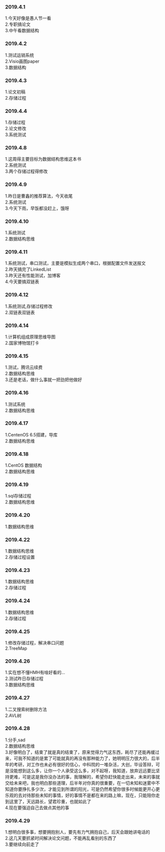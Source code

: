 ### 2019.4.1
1.今天好像是愚人节一看<br>
2.专职搞论文<br>
3.中午看数据结构<br>

### 2019.4.2
1.测试运销系统<br>
2.Visio画图paper<br>
3.数据结构<br>

### 2019.4.3
1.论文初稿<br>
2.存储过程<br>

### 2019.4.4
1.存储过程<br>
2.论文修改<br>
3.系统测试<br>


### 2019.4.8
1.这周得主要目标为数据结构思维这本书<br>
2.系统测试<br>
3.两个存储过程得修改<br>

### 2019.4.9
1.昨日是曹鑫的推荐算法，今天收尾<br>
2.系统测试<br>
3.今天下雨，早饭都没赶上，饿呀<br>

### 2019.4.10
1.系统测试<br>
2.数据结构思维<br>

### 2019.4.11
1.系统测试，串口测试，主要是模拟生成两个串口，根据配置文件发送报文<br>
2.昨天搞完了LinkedList<br>
3.昨天还有性能测试，加博客<br>
4.今天要搞双链表<br>

### 2019.4.12
1.系统测试,存储过程修改<br>
2.双链表双链表<br>

### 2019.4.14
1.计算机组成原理思维导图<br>
2.国家博物馆打卡<br>

### 2019.4.15
1.测试，腾讯云续费<br>
2.数据结构思维<br>
3.还是老话，做什么事就一把劲把他做好<br>

### 2019.4.16
1.测试系统<br>
2.数据结构思维<br>

### 2019.4.17
1.CentenOS 6.5搭建，导库<br>
2.数据结构思维<br>

### 2019.4.18
1.CentOS 数据结构<br>
2.数据结构思维<br>

### 2019.4.19
1.sql存储过程<br>
2.数据结构思维<br>

### 2019.4.20
1.数据结构思维<br>

### 2019.4.22
1.数据结构思维<br>
2.存储过程设置<br>

### 2019.4.23
1.数据结构思维<br>
2.存储过程<br>

### 2019.4.24
1.数据结构思维<br>
2.存储过程<br>

### 2019.4.25
1.修改存储过程，解决串口问题<br>
2.TreeMap<br>

### 2019.4.26
1.实在想不懂HMH有啥好看的...<br>
2.测试昨日存储过程<br>
3.数据结构思维<br>

### 2019.4.27
1.二叉搜索树删除方法<br>
2.AVL树<br>

### 2019.4.28
1.分手,sad<br>
2.数据结构思维<br>
3.好像明白了，结束了就是真的结束了，原来觉得力气这东西，耗尽了还能再缓过来，可我不知道的是累了可能就真的再没有那种能力了，她明明压力很大的，后半年的考研，对工作也未必有很好的信心，中科院的一堆杂活，大创，毕设答辩，可是没能想到这么多，让你一个人承受这么多，对不起呀，我知道，放弃远远要比坚持更难，可是这是我你没办法的事，我理解的，希望你赶快能走出来，未来的事就交给未来吧，我也明白那些道理，后半年对你真的很重要，在一切未知和迷雾中不知道你要挣扎多少次，才能见到所谓的阳光，可是仍然希望你很多时候能更开心更乐观的去对待那些未知的事情，好的事情不是都在来的路上嘛，现在，只能陪你走到这里了，天远路长，望君珍重，也就如此了<br>
4.现在要强迫自己去做点其他的事<br>

### 2019.4.29
1.想明白很多事，想要拥抱别人，要先有力气拥抱自己，后天会跟她讲电话的<br>
2.这几天要抓紧时间解决论文问题，不能再乱看别的东西了<br>
3.要继续向前走了<br>
